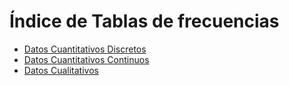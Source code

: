 # Índice de Tablas de frecuencias

- [Datos Cuantitativos Discretos](Edwin_Tabla_Cualitativa.ipynb)
- [Datos Cuantitativos Continuos](Cuantitativos_Continuos.ipynb)
- [Datos Cualitativos](melanie-discretos.ipynb)